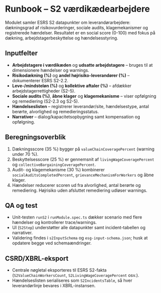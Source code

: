 # Runbook – S2 værdikædearbejdere

Modulet samler ESRS S2 datapunkter om leverandørarbejdere: dækningsgrad af risikovurderinger, sociale audits, klagemekanismer og registrerede hændelser. Resultatet er en social score (0-100) med fokus på dækning, arbejdstagerbeskyttelse og hændelsesstyring.

## Inputfelter

- **Arbejdstagere i værdikæden** og **udsatte arbejdstagere** – bruges til at dimensionere hændelser og warnings.
- **Risikodækning (%)** og **andel højrisiko-leverandører (%)** – dokumenterer ESRS S2-2.2.
- **Leve-/mindsteløn (%)** og **kollektive aftaler (%)** – afdækker arbejdstagerrettigheder (S2-5).
- **Sociale audits (%)**, **åbne klager** og **klagemekanisme** – viser opfølgning og remediering (S2-2.3 og S2-5).
- **Hændelseslisten** – registrerer leverandør/site, hændelsestype, antal berørte, alvorlighed og remedieringsstatus.
- **Narrativer** – dialog/kapacitetsopbygning samt kompensation og opfølgning.

## Beregningsoverblik

1. Dækningsscore (35 %) bygger på `valueChainCoveragePercent` (warning under 70 %).
2. Beskyttelsesscore (25 %) er gennemsnit af `livingWageCoveragePercent` og `collectiveBargainingCoveragePercent`.
3. Audit- og klagemekanisme (30 %) kombinerer `socialAuditsCompletedPercent`, `grievanceMechanismForWorkers` og åbne klager.
4. Hændelser reducerer scoren ud fra alvorlighed, antal berørte og remediering. Højrisiko uden afsluttet remediering udløser warnings.

## QA og test

- Unit-testen `runS2` i `runModule.spec.ts` dækker scenario med flere hændelser og kontrollerer trace/warnings.
- UI (`S2Step`) understøtter alle datapunkter samt incident-tabellen og narrativer.
- Validering findes i `s2InputSchema` og `esg-input-schema.json`; husk at opdatere begge ved schemaændringer.

## CSRD/XBRL-eksport

- Centrale nøgletal eksporteres til ESRS S2-fakta (`S2ValueChainWorkersCount`, `S2LivingWageCoveragePercent` osv.).
- Hændelseslisten serialiseres som `S2IncidentsTable`, så hver leverandørlinje bevares i XBRL-instansen.
